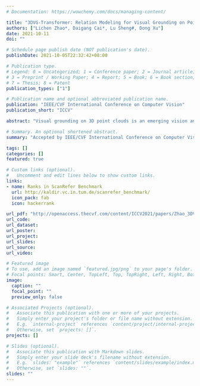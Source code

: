 ```yaml
---
# Documentation: https://wowchemy.com/docs/managing-content/

title: "3DVG-Transformer: Relation Modeling for Visual Grounding on Point Clouds"
authors: ["Lichen Zhao*, Daigang Cai*, Lu Sheng#, Dong Xu"]
date: 2021-10-11
doi: ""

# Schedule page publish date (NOT publication's date).
publishDate: 2021-10-05T22:32:42+08:00

# Publication type.
# Legend: 0 = Uncategorized; 1 = Conference paper; 2 = Journal article;
# 3 = Preprint / Working Paper; 4 = Report; 5 = Book; 6 = Book section;
# 7 = Thesis; 8 = Patent
publication_types: ["1"]

# Publication name and optional abbreviated publication name.
publication: "IEEE/CVF International Conference on Computer Vision"
publication_short: "ICCV"

abstract: "Visual grounding on 3D point clouds is an emerging vision and language task that benefits various applications in understanding the 3D visual world. By formulating this task as a grounding-by-detection problem, lots of recent works focus on how to exploit more powerful detectors and comprehensive language features, but (1) how to model complex relations for generating context-aware object proposals and (2) how to leverage proposal relations to distinguish the true target object from similar proposals are not fully studied yet. Inspired by the well-known transformer architecture, we propose a relation-aware visual grounding method on 3D point clouds, named as 3DVG-Transformer, to fully utilize the contextual clues for relation-enhanced proposal generation and cross-modal proposal disambiguation, which are enabled by a newly designed coordinate-guided contextual aggregation (CCA) module in the object proposal generation stage, and a multiplex attention (MA) module in the cross-modal feature fusion stage. We validate that our 3DVG-Transformer outperforms the state-of-the-art methods by a large margin, on two point cloud-based visual grounding datasets, ScanRefer and Nr3D/Sr3D from ReferIt3D, especially for complex scenarios containing multiple objects of the same category."

# Summary. An optional shortened abstract.
summary: "Accepted by IEEE/CVF International Conference on Computer Vision (ICCV), 2021. **1st place** (up to Oct. 10, 2021) in the [ScanRefer Benchmark](http://kaldir.vc.in.tum.de/scanrefer_benchmark/), **winner** for the 3D Object Localization Challenge at the [CVPR 2021, 1st Workshop on Language for 3D Scenes](https://language3dscenes.github.io/)."

tags: []
categories: []
featured: true

# Custom links (optional).
#   Uncomment and edit lines below to show custom links.
links:
- name: Ranks in ScanRefer Benchmark
  url: http://kaldir.vc.in.tum.de/scanrefer_benchmark/
  icon_pack: fab
  icon: hackerrank

url_pdf: "http://openaccess.thecvf.com/content/ICCV2021/papers/Zhao_3DVG-Transformer_Relation_Modeling_for_Visual_Grounding_on_Point_Clouds_ICCV_2021_paper.pdf"
url_code:
url_dataset:
url_poster:
url_project:
url_slides:
url_source:
url_video:

# Featured image
# To use, add an image named `featured.jpg/png` to your page's folder. 
# Focal points: Smart, Center, TopLeft, Top, TopRight, Left, Right, BottomLeft, Bottom, BottomRight.
image:
  caption: ""
  focal_point: ""
  preview_only: false

# Associated Projects (optional).
#   Associate this publication with one or more of your projects.
#   Simply enter your project's folder or file name without extension.
#   E.g. `internal-project` references `content/project/internal-project/index.md`.
#   Otherwise, set `projects: []`.
projects: []

# Slides (optional).
#   Associate this publication with Markdown slides.
#   Simply enter your slide deck's filename without extension.
#   E.g. `slides: "example"` references `content/slides/example/index.md`.
#   Otherwise, set `slides: ""`.
slides: ""
---
```

